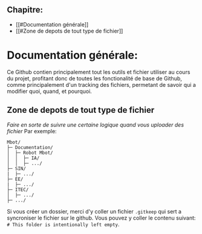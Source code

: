 ## Chapitre:

- [[#Documentation générale]]
- [[#Zone de depots de tout type de fichier]]

# Documentation générale:

Ce Github contien principalement tout les outils et fichier utiliser au cours du projet, profitant donc de toutes les fonctionalité de base de Github, comme principalement d'un tracking des fichiers, permetant de savoir qui a modifier quoi, quand, et pourquoi.

## Zone de depots de tout type de fichier

*Faire en sorte de suivre une certaine logique quand vous uploader des fichier*
Par exemple:
```
Mbot/
├─ Documentation/
│  ├─ Robot Mbot/
│  │  ├─ IA/
│  │  ├─ .../
├─ SIN/
|  ├─ .../
├─ EE/
|  ├─ .../
├─ ITEC/
│  ├─ .../
├─ .../
```

Si vous créer un dossier, merci d'y coller un fichier `.gitkeep` qui sert a syncroniser le fichier sur le github. Vous pouvez y coller le contenu suivant: `# This folder is intentionally left empty`.
